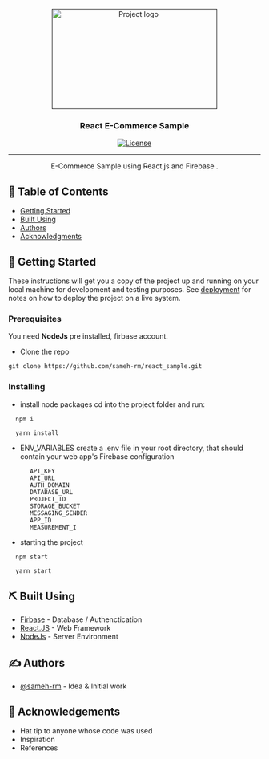 <p align="center">
  <a href="" rel="noopener">
 <img width=330px height=200px src="https://miro.medium.com/max/3176/1*h-xRzZOCHk8jTlEa8M42GA.png" alt="Project logo"></a>
</p>

<h3 align="center">React E-Commerce Sample</h3>

<div align="center">

[![License](https://img.shields.io/badge/license-MIT-blue.svg)](/LICENSE)

</div>

---

<p align="center"> E-Commerce Sample using React.js and Firebase .
    <br> 
</p>

## 📝 Table of Contents

- [Getting Started](#getting_started)
- [Built Using](#built_using)
- [Authors](#authors)
- [Acknowledgments](#acknowledgement)

## 🏁 Getting Started <a name = "getting_started"></a>

These instructions will get you a copy of the project up and running on your local machine for development and testing purposes. See [deployment](#deployment) for notes on how to deploy the project on a live system.

### Prerequisites

You need **NodeJs** pre installed, firbase account.

- Clone the repo

```
git clone https://github.com/sameh-rm/react_sample.git
```

### Installing

- install node packages
  cd into the project folder and run:

```
  npm i
```

```
  yarn install
```

- ENV_VARIABLES
  create a .env file in your root directory, that should contain your web app's Firebase configuration

```
      API_KEY
      API_URL
      AUTH_DOMAIN
      DATABASE_URL
      PROJECT_ID
      STORAGE_BUCKET
      MESSAGING_SENDER
      APP_ID
      MEASUREMENT_I
```

- starting the project

```
  npm start
```

```
  yarn start
```

## ⛏️ Built Using <a name = "built_using"></a>

- [Firbase](https://firebase.google.com/) - Database / Authenctication
- [React.JS](https://reactjs.org/) - Web Framework
- [NodeJs](https://nodejs.org/en/) - Server Environment

## ✍️ Authors <a name = "authors"></a>

- [@sameh-rm](https://github.com/sameh-rm) - Idea & Initial work

## 🎉 Acknowledgements <a name = "acknowledgement"></a>

- Hat tip to anyone whose code was used
- Inspiration
- References

